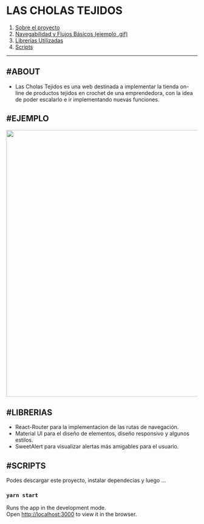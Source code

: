 # LAS CHOLAS TEJIDOS

1. [Sobre el proyecto](#ABOUT)
2. [Navegabilidad y Flujos Básicos (ejemplo .gif)](#EJEMPLO)
3. [Librerias Utilizadas](#LIBRERIAS)
4. [Scripts](#SCRIPTS)
---

## <a>#ABOUT</a>

- Las Cholas Tejidos es una web destinada a implementar la tienda on-line de productos tejidos en crochet de una emprendedora, con la idea de poder escalarlo e ir implementando nuevas funciones.

## <a>#EJEMPLO</a> 

<img src="https://github.com/mmiguez77/proyecto_final_coder_reactjs/blob/main/PF_React.gif" width="1000" height="700" />


## <a>#LIBRERIAS</a>

- React-Router para la implementacion de las rutas de navegación.
- Material UI para el diseño de elementos, diseño responsivo y algunos estilos.
- SweetAlert para visualizar alertas más amigables para el usuario.

## <a>#SCRIPTS</a> 

Podes descargar este proyecto, instalar dependecias y luego ...
### `yarn start`

Runs the app in the development mode.\
Open [http://localhost:3000](http://localhost:3000) to view it in the browser.


